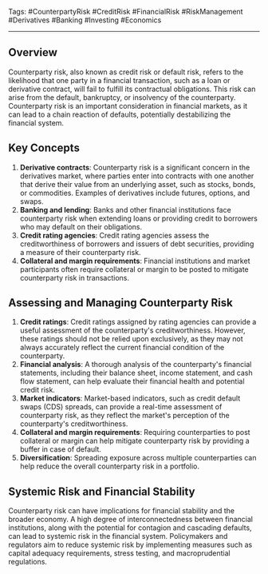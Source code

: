 Tags: #CounterpartyRisk #CreditRisk #FinancialRisk #RiskManagement #Derivatives #Banking #Investing #Economics

---

## Overview

Counterparty risk, also known as credit risk or default risk, refers to the likelihood that one party in a financial transaction, such as a loan or derivative contract, will fail to fulfill its contractual obligations. This risk can arise from the default, bankruptcy, or insolvency of the counterparty. Counterparty risk is an important consideration in financial markets, as it can lead to a chain reaction of defaults, potentially destabilizing the financial system.

## Key Concepts

1.  **Derivative contracts**: Counterparty risk is a significant concern in the derivatives market, where parties enter into contracts with one another that derive their value from an underlying asset, such as stocks, bonds, or commodities. Examples of derivatives include futures, options, and swaps.
2.  **Banking and lending**: Banks and other financial institutions face counterparty risk when extending loans or providing credit to borrowers who may default on their obligations.
3.  **Credit rating agencies**: Credit rating agencies assess the creditworthiness of borrowers and issuers of debt securities, providing a measure of their counterparty risk.
4.  **Collateral and margin requirements**: Financial institutions and market participants often require collateral or margin to be posted to mitigate counterparty risk in transactions.

## Assessing and Managing Counterparty Risk

1.  **Credit ratings**: Credit ratings assigned by rating agencies can provide a useful assessment of the counterparty's creditworthiness. However, these ratings should not be relied upon exclusively, as they may not always accurately reflect the current financial condition of the counterparty.
2.  **Financial analysis**: A thorough analysis of the counterparty's financial statements, including their balance sheet, income statement, and cash flow statement, can help evaluate their financial health and potential credit risk.
3.  **Market indicators**: Market-based indicators, such as credit default swaps (CDS) spreads, can provide a real-time assessment of counterparty risk, as they reflect the market's perception of the counterparty's creditworthiness.
4.  **Collateral and margin requirements**: Requiring counterparties to post collateral or margin can help mitigate counterparty risk by providing a buffer in case of default.
5.  **Diversification**: Spreading exposure across multiple counterparties can help reduce the overall counterparty risk in a portfolio.

## Systemic Risk and Financial Stability

Counterparty risk can have implications for financial stability and the broader economy. A high degree of interconnectedness between financial institutions, along with the potential for contagion and cascading defaults, can lead to systemic risk in the financial system. Policymakers and regulators aim to reduce systemic risk by implementing measures such as capital adequacy requirements, stress testing, and macroprudential regulations.